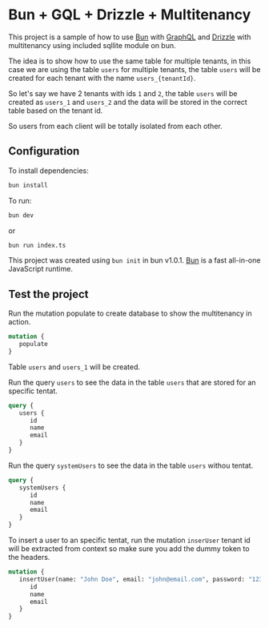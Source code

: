 # Bun + GQL + Drizzle + Multitenancy

This project is a sample of how to use [Bun](https://bun.sh) with [GraphQL](https://graphql.org/) and [Drizzle](https://orm.drizzle.team/) with multitenancy using included sqllite module on bun.

The idea is to show how to use the same table for multiple tenants, in this case we are using the table `users` for multiple tenants, the table `users` will be created for each tenant with the name `users_{tenantId}`.

So let's say we have 2 tenants with ids `1` and `2`, the table `users` will be created as `users_1` and `users_2` and the data will be stored in the correct table based on the tenant id.

So users from each client will be totally isolated from each other.

## Configuration

To install dependencies:

```bash
bun install
```

To run:

```bash
bun dev
```

or

```bash
bun run index.ts
```

This project was created using `bun init` in bun v1.0.1. [Bun](https://bun.sh) is a fast all-in-one JavaScript runtime.

## Test the project

Run the mutation populate to create database to show the multitenancy in action.

```graphql
mutation {
   populate
}
```

Table `users` and `users_1` will be created.

Run the query `users` to see the data in the table `users` that are stored for an specific tentat.

```graphql
query {
   users {
      id
      name
      email
   }
}
```

Run the query `systemUsers` to see the data in the table `users` withou tentat.

```graphql
query {
   systemUsers {
      id
      name
      email
   }
}
```

To insert a user to an specific tentat, run the mutation `inserUser` tenant id will be extracted from context so make sure you add the dummy token to the headers.

```graphql
mutation {
   insertUser(name: "John Doe", email: "john@email.com", password: "123") {
      id
      name
      email
   }
}
```
